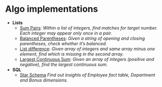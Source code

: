 # Algo implementations
- **Lists**
  * [Sum Pairs](lists/array_sum_pairs.py): 
    *Within a list of integers, find matches for target number. Each integer may appear only once in a pair.*
  * [Balanced Parentheses](lists/balanced_parentheses.py):
    *Given a string of opening and closing parentheses, check whether it’s balanced.* 
  * [List difference](lists/find-missing-element.py):
    *Given array of integers and same array minus one element, find which is missing in the second array.* 
  * [Largest Continuous Sum](lists/largest-continuous-sum.py):
    *Given an array of integers (positive and negative), find the largest continuous sum.* 
- **SQL**
  * [Star Schema](http://htmlpreview.github.io/?https://github.com/Kartoshka548/algos/blob/master/sql/sql-star-schema-EDB.html)
    *Find out insights of Employee fact table, Department and Bonus dimensions.*
